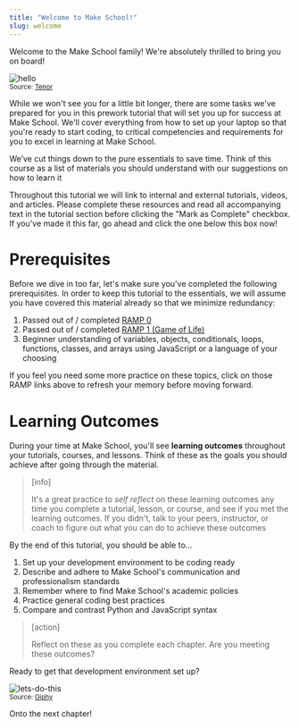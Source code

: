 ```yaml
---
title: "Welcome to Make School!"
slug: welcome
---
```


Welcome to the Make School family! We're absolutely thrilled to bring you on board!

![hello](https://media1.tenor.com/images/7579a792cffb3e35c5ae81669a8a3bb4/tenor.gif?itemid=12198352)
<br/><sub> Source: [Tenor](https://tenor.com/view/yay-bobs-burger-excited-happiness-hello-gif-12198352) </sub>

While we won't see you for a little bit longer, there are some tasks we've prepared for you in this prework tutorial that will set you up for success at Make School. We'll cover everything from how to set up your laptop so that you're ready to start coding, to critical competencies and requirements for you to excel in learning at Make School.

We’ve cut things down to the pure essentials to save time. Think of this course as a list of materials you should understand with our suggestions on how to learn it

Throughout this tutorial we will link to internal and external tutorials, videos, and articles. Please complete these resources and read all accompanying text in the tutorial section before clicking the "Mark as Complete" checkbox. If you've made it this far, go ahead and click the one below this box now!

# Prerequisites

Before we dive in too far, let's make sure you've completed the following prerequisites. In order to keep this tutorial to the essentials, we will assume you have covered this material already so that we minimize redundancy:

1. Passed out of  / completed [RAMP 0](https://www.makeschool.com/academy/track/ramp-0)
1. Passed out of  / completed [RAMP 1 (Game of Life)](https://github.com/extrajordanary/p5js-game-of-life)
1. Beginner understanding of variables, objects, conditionals, loops, functions, classes, and arrays using JavaScript or a language of your choosing

If you feel you need some more practice on these topics, click on those RAMP links above to refresh your memory before moving forward.

# Learning Outcomes

During your time at Make School, you'll see **learning outcomes** throughout your tutorials, courses, and lessons. Think of these as the goals you should achieve after going through the material.

> [info]
>
> It's a great practice to _self reflect_ on these learning outcomes any time you complete a tutorial, lesson, or course, and see if you met the learning outcomes. If you didn't, talk to your peers, instructor, or coach to figure out what you can do to achieve these outcomes

By the end of this tutorial, you should be able to...

1. Set up your development environment to be coding ready
1. Describe and adhere to Make School's  communication and professionalism standards
1. Remember where to find Make School's academic policies
1. Practice general coding best practices
1. Compare and contrast Python and JavaScript syntax

> [action]
>
> Reflect on these as you complete each chapter. Are you meeting these outcomes?

Ready to get that development environment set up?

![lets-do-this](https://media.giphy.com/media/Cx0JktG3wBWvu/giphy.gif)
<br/><sub> Source: [Giphy](https://media.giphy.com/media/Cx0JktG3wBWvu/giphy.gif) </sub>

Onto the next chapter!
